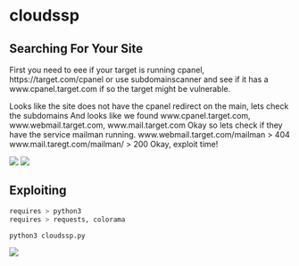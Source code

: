 # cloudssp

## Searching For Your Site
<p> First you need to eee if your target is running cpanel, https://target.com/cpanel
  or use subdomainscanner and see if it has a www.cpanel.target.com if so the target might be vulnerable.</p>

<p> Looks like the site does not have the cpanel redirect on the main, lets check the subdomains And looks like we found www.cpanel.target.com, www.webmail.target.com, www.mail.target.com Okay so lets check if they have the service mailman running. www.webmail.target.com/mailman > 404 www.mail.taregt.com/mailman/ > 200 Okay, exploit time!</p>

<img src="https://imgur.com/5OgcSEd.jpg" data-canonical-src="https://imgur.com/5OgcSEd.jpg" style="max-width:50%;">
<img src="https://imgur.com/2sNGZZa.jpg" data-canonical-src="https://imgur.com/2sNGZZa.jpg" style="max-width:50%;">

## Exploiting

```bash
requires > python3
requires > requests, colorama
```

```bash
python3 cloudssp.py
```
<img src="https://cdn.discordapp.com/attachments/778381865987735565/780868103818051624/unknown.png" style="max-width:50%;">


